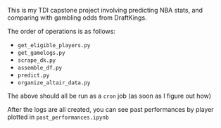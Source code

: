 This is my TDI capstone project involving predicting NBA stats, and comparing with gambling odds from DraftKings.

The order of operations is as follows:

- `get_eligible_players.py`
- `get_gamelogs.py`
- `scrape_dk.py`
- `assemble_df.py`
- `predict.py`
- `organize_altair_data.py`

The above should all be run as a `cron` job (as soon as I figure out how)

After the logs are all created, you can see past performances by player plotted in `past_performances.ipynb`